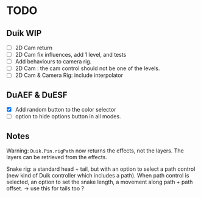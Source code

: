 # TODO

## Duik WIP

- [ ] 2D Cam return
- [ ] 2D Cam fix influences, add 1 level, and tests
- [ ] Add behaviours to camera rig.
- [ ] 2D Cam : the cam control should not be one of the levels.
- [ ] 2D Cam & Camera Rig: include interpolator

## DuAEF & DuESF

- [x] Add random button to the color selector
- [ ] option to hide options button in all modes.

## Notes

Warning: `Duik.Pin.rigPath` now returns the effects, not the layers. The layers can be retrieved from the effects.

Snake rig: a standard head + tail, but with an option to select a path control (new kind of Duik controller which includes a path). When path control is selected, an option to set the snake length, a movement along path + path offset.
-> use this for tails too ?
